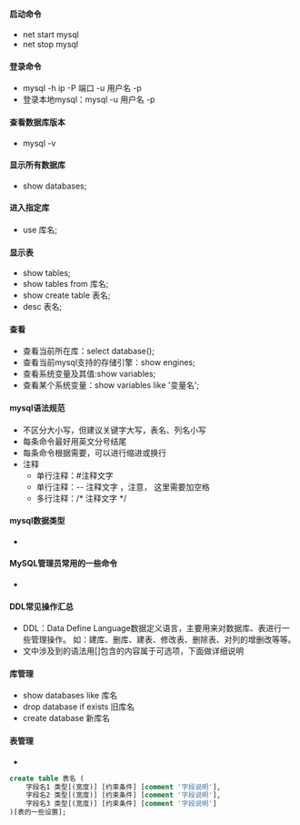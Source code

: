 #### 启动命令
+ net start mysql
+ net stop mysql
#### 登录命令
+ mysql -h ip -P 端口 -u 用户名 -p
+ 登录本地mysql：mysql -u 用户名 -p
#### 查看数据库版本
+ mysql -v
#### 显示所有数据库
+ show databases;
#### 进入指定库
+ use 库名;
#### 显示表
+ show tables;
+ show tables from 库名;
+ show create table 表名;
+ desc 表名;
#### 查看
+ 查看当前所在库：select database();
+ 查看当前mysql支持的存储引擎：show engines;
+ 查看系统变量及其值:show variables;
+ 查看某个系统变量：show variables like '变量名';
#### mysql语法规范
+ 不区分大小写，但建议关键字大写，表名、列名小写
+ 每条命令最好用英文分号结尾
+ 每条命令根据需要，可以进行缩进或换行
+ 注释
    + 单行注释：#注释文字
    + 单行注释：-- 注释文字 ，注意， 这里需要加空格
    + 多行注释：/* 注释文字 */
#### mysql数据类型
+ 
#### MySQL管理员常用的一些命令
+ 
#### DDL常见操作汇总
+ DDL：Data Define Language数据定义语言，主要用来对数据库、表进行一些管理操作。
  如：建库、删库、建表、修改表、删除表、对列的增删改等等。
+ 文中涉及到的语法用[]包含的内容属于可选项，下面做详细说明
#### 库管理
+ show databases like 库名
+ drop database if exists 旧库名
+ create database 新库名
#### 表管理
+ 
```sql
create table 表名 (
    字段名1 类型[(宽度)] [约束条件] [comment '字段说明'],
    字段名2 类型[(宽度)] [约束条件] [comment '字段说明'],
    字段名3 类型[(宽度)] [约束条件] [comment '字段说明']
)[表的一些设置];
```


